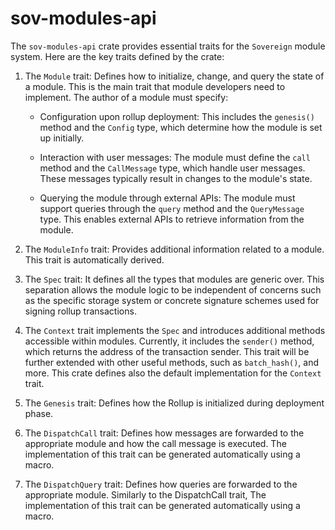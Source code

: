 # sov-modules-api
The `sov-modules-api` crate provides essential traits for the `Sovereign` module system. Here are the key traits defined by the crate:

1. The `Module` trait: Defines how to initialize, change, and query the state of a module. This is the main trait that module developers need to implement. The author of a module must specify:
    - Configuration upon rollup deployment: This includes the `genesis()` method and the `Config` type, which determine how the module is set up initially.
    
    - Interaction with user messages: The module must define the `call` method and the `CallMessage` type, which handle user messages. These messages typically result in changes to the module's state.
    
    - Querying the module through external APIs: The module must support queries through the `query` method and the `QueryMessage` type. This enables external APIs to retrieve information from the module.

1. The `ModuleInfo` trait: Provides additional information related to a module. This trait is automatically derived.

1. The `Spec` trait: It defines all the types that modules are generic over. This separation allows the module logic to be independent of concerns such as the specific storage system or concrete signature schemes used for signing rollup transactions. 

1. The `Context` trait implements the `Spec`  and introduces additional methods accessible within modules. Currently, it includes the `sender()` method, which returns the address of the transaction sender. This trait will be further extended with other useful methods, such as `batch_hash()`, and more. This crate defines also the default implementation for the `Context` trait.


1. The `Genesis` trait: Defines how the Rollup is initialized during deployment phase.

1. The `DispatchCall` trait: Defines how messages are forwarded to the appropriate module and how the call message is executed. The implementation of this trait can be generated automatically using a macro.

1. The `DispatchQuery` trait: Defines how queries are forwarded to the appropriate module. Similarly to the DispatchCall trait, The implementation of this trait can be generated automatically using a macro.


